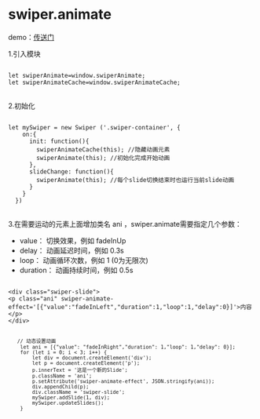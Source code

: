 # swiper.animate
<p>
demo：<a href='https://929467350.github.io/swiper.animate/example.html'>传送门</a>
</p>
<p>
1.引入模块
</p>
<pre>
<code>
let swiperAnimate=window.swiperAnimate;
let swiperAnimateCache=window.swiperAnimateCache;
</code>
</pre>
<p>
2.初始化
</p>
<pre>
<code>
let mySwiper = new Swiper ('.swiper-container', {
    on:{
      init: function(){
        swiperAnimateCache(this); //隐藏动画元素 
        swiperAnimate(this); //初始化完成开始动画
      }, 
      slideChange: function(){ 
        swiperAnimate(this); //每个slide切换结束时也运行当前slide动画
      } 
    }
  })       
</code>
</pre>
3.在需要运动的元素上面增加类名 ani ，swiper.animate需要指定几个参数：
<ul>
<li>value：    切换效果，例如 fadeInUp</li>
<li>delay：    动画延迟时间，例如 0.3s</li>
<li>loop：     动画循环次数，例如 1 (0为无限次)</li>
<li>duration： 动画持续时间，例如 0.5s</li>
</ul>
</p>
<pre>
<code>
&lt;div class="swiper-slide"&gt;
&lt;p class="ani" swiper-animate-effect='[{"value":"fadeInLeft","duration":1,"loop":1,"delay":0}]'&gt;内容 &lt;/p&gt;
&lt;/div&gt;

       // 动态设置动画
        let ani = [{"value": "fadeInRight","duration": 1,"loop": 1,"delay": 0}];
        for (let i = 0; i < 3; i++) {
            let div = document.createElement('div');
            let p = document.createElement('p');
            p.innerText = '这是一个新的Slide';
            p.className = 'ani';
            p.setAttribute('swiper-animate-effect', JSON.stringify(ani));
            div.appendChild(p);
            div.className = 'swiper-slide';
            mySwiper.addSlide(1, div);
            mySwiper.updateSlides();
        }
</code>
</pre>
